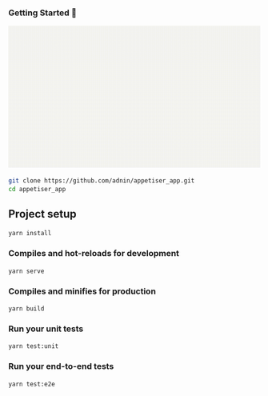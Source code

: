 ### Getting Started 🚀

![Alt Text](https://github.com/adnin/appetiser_app/blob/main/screenshots/registration_spec_gif.gif)

```sh
git clone https://github.com/adnin/appetiser_app.git
cd appetiser_app
```


## Project setup
```
yarn install
```

### Compiles and hot-reloads for development
```
yarn serve
```

### Compiles and minifies for production
```
yarn build
```

### Run your unit tests
```
yarn test:unit
```

### Run your end-to-end tests
```
yarn test:e2e
```